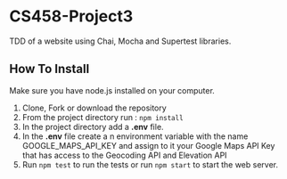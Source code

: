 # CS458-Project3
TDD of a website using Chai, Mocha and Supertest libraries.

## How To Install
Make sure you have node.js installed on your computer.

1. Clone, Fork or download the repository
2. From the project directory run :
  `npm install`
3. In the project directory add a __.env__ file.
4. In the __.env__ file create a n environment variable with the name GOOGLE_MAPS_API_KEY and assign to it your Google Maps API Key that has access to the Geocoding API and Elevation API
5. Run `npm test` to run the tests or run `npm start` to start the web server. 
